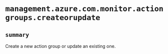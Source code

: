 # `management.azure.com.monitor.actiongroups.createorupdate`

## `summary`
Create a new action group or update an existing one.


